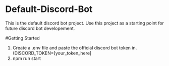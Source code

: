 # Default-Discord-Bot
This is the default discord bot project. Use this project as a starting point for future discord bot developement. 

#Getting Started
1. Create a .env file and paste the official discord bot token in. (DISCORD_TOKEN=[your_token_here]
2. npm run start

